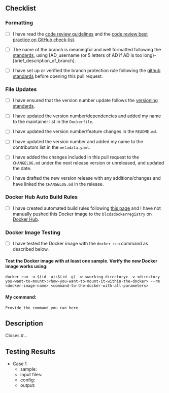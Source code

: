 <!--- Please read each of the following items and confirm by replacing the [ ] with a [X] --->
## Checklist 

### Formatting

- [ ] I have read the [code review guidelines](https://uclahs-cds.atlassian.net/wiki/spaces/BOUTROSLAB/pages/3187646/Code+Review+Guidelines) and the [code review best practice on GitHub check-list](https://uclahs-cds.atlassian.net/wiki/spaces/BOUTROSLAB/pages/3189956/Code+Review+Best+Practice+on+GitHub+-+Check+List).

- [ ] The name of the branch is meaningful and well formatted following the [standards](https://uclahs-cds.atlassian.net/wiki/spaces/BOUTROSLAB/pages/3189956/Code+Review+Best+Practice+on+GitHub+-+Check+List), using [AD_username (or 5 letters of AD if AD is too long)-[brief_description_of_branch].

- [ ] I have set up or verified the branch protection rule following the [github standards](https://uclahs-cds.atlassian.net/wiki/spaces/BOUTROSLAB/pages/3190380/GitHub+Standards#GitHubStandards-Branchprotectionrule) before opening this pull request.

### File Updates

- [ ] I have ensured that the version number update follows the [versioning standards](https://uclahs-cds.atlassian.net/wiki/spaces/BOUTROSLAB/pages/3188472/Docker+image+versioning+standardization).

- [ ] I have updated the version number/dependencies and added my name to the maintainer list in the `Dockerfile`.

- [ ] I have updated the version number/feature changes in the `README.md`.

<!--- This acknowledgement is optional if you do not want to be listed--->
- [ ] I have updated the version number and added my name to the contributors list in the `metadata.yaml`.

- [ ] I have added the changes included in this pull request to the `CHANGELOG.md` under the next release version or unreleased, and updated the date.

<!---If any previous versions have bugs, add "deprecated" in the version tag and list the bug in the corresponding release--->
- [ ] I have drafted the new version release with any additions/changes and have linked the `CHANGELOG.md` in the release. 

### Docker Hub Auto Build Rules

- [ ] I have created automated build rules following [this page](https://uclahs-cds.atlassian.net/wiki/spaces/BOUTROSLAB/pages/3200420/How+to+set+up+automated+builds+for+Docker+Hub+deprecated) and I have not manually pushed this Docker image to the `blcdsdockerregistry` on [Docker Hub](https://hub.docker.com).

### Docker Image Testing

- [ ] I have tested the Docker image with the `docker run` command as described below.

#### Test the Docker image with at least one sample. Verify the new Docker image works using:

```docker run -u $(id -u):$(id -g) –w <working-directory> -v <directory-you-want-to-mount>:<how-you-want-to-mount-it-within-the-docker> --rm <docker-image-name> <command-to-the-docker-with-all-parameters>```

#### My command: 

```Provide the command you ran here```

## Description

<!--- Briefly describe the changes included in this pull request
 !--- starting with 'Closes #...' if approriate --->

Closes #...
    
<!--- Fill out the results section below with the specific test(s) conducted for this docker image.
 !--- Add additional cases as necessary.
 !--- Remove irrelevant points (depending on the docker image being tested.
 !--- Add points as necessary to completely describe the test. --->
## Testing Results

- Case 1
    - sample: <!-- e.g. A-mini S2.T-1, A-mini S2.T-n1 -->
    - input files: <!--path to input file(s) (if more than one, list in indented bullet points below this line)-->
    - config: <!--path to config file-->
    - output: <!--path to output directory-->
